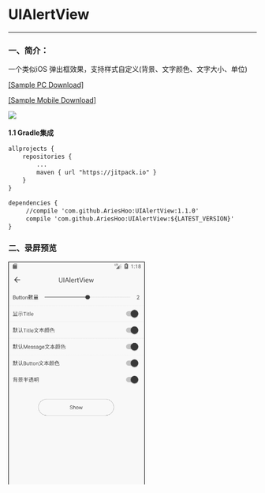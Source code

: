 # UIAlertView
--------------------------
### 一、简介：

一个类似iOS 弹出框效果，支持样式自定义(背景、文字颜色、文字大小、单位)

[[Sample PC Download]](https://github.com/AriesHoo/UIAlertView/blob/master/apk/sample.apk)

[[Sample Mobile Download]](http://fir.im/r84v)

![](https://github.com/AriesHoo/UIWidget/blob/master/apk/qr.png)

**1.1 Gradle集成**

```
allprojects {
    repositories {
        ...
        maven { url "https://jitpack.io" }
    }
}
```

```
dependencies {
     //compile 'com.github.AriesHoo:UIAlertView:1.1.0'
     compile 'com.github.AriesHoo:UIAlertView:${LATEST_VERSION}'
}
```

### 二、录屏预览

![](https://github.com/AriesHoo/UIAlertView/blob/master/screenshot/00.gif)

